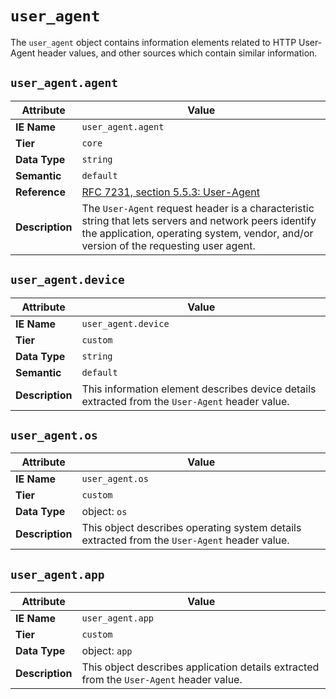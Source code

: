 # `user_agent`

The `user_agent` object contains information elements related to HTTP User-Agent header values, and other sources which contain similar information.

## `user_agent.agent`

Attribute | Value
--- | ---
**IE Name** | `user_agent.agent`
**Tier** | `core`
**Data Type** | `string`
**Semantic** | `default`
**Reference** | [RFC 7231, section 5.5.3: User-Agent](https://tools.ietf.org/html/rfc7231#section-5.5.3)
**Description** | The `User-Agent` request header is a characteristic string that lets servers and network peers identify the application, operating system, vendor, and/or version of the requesting user agent.

## `user_agent.device`

Attribute | Value
--- | ---
**IE Name** | `user_agent.device`
**Tier** | `custom`
**Data Type** | `string`
**Semantic** | `default`
**Description** | This information element describes device details extracted from the `User-Agent` header value. 

## `user_agent.os`

Attribute | Value
--- | ---
**IE Name** | `user_agent.os`
**Tier** | `custom`
**Data Type** | object: `os`
**Description** | This object describes operating system details extracted from the `User-Agent` header value.

## `user_agent.app`

Attribute | Value
--- | ---
**IE Name** | `user_agent.app`
**Tier** | `custom`
**Data Type** | object: `app`
**Description** | This object describes application details extracted from the `User-Agent` header value.
